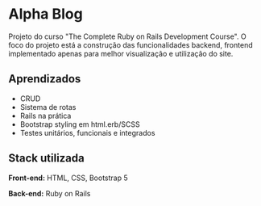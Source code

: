 # Alpha Blog

Projeto do curso "The Complete Ruby on Rails Development Course". 
O foco do projeto está a construção das funcionalidades backend, frontend implementado apenas para melhor visualização e utilização do site.

## Aprendizados

- CRUD
- Sistema de rotas
- Rails na prática
- Bootstrap styling em html.erb/SCSS
- Testes unitários, funcionais e integrados


## Stack utilizada

**Front-end:** HTML, CSS, Bootstrap 5

**Back-end:** Ruby on Rails
